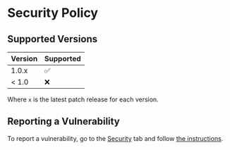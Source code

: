 # Security Policy

## Supported Versions

| Version | Supported          |
| ------- | ------------------ |
| 1.0.x   | :white_check_mark: |
| < 1.0   | :x:                |

Where `x` is the latest patch release for each version.

## Reporting a Vulnerability

To report a vulnerability, go to the [Security](https://github.com/astro-stan/pyitc/security) tab and follow [the instructions](https://docs.github.com/en/code-security/security-advisories/guidance-on-reporting-and-writing-information-about-vulnerabilities/privately-reporting-a-security-vulnerability#privately-reporting-a-security-vulnerability).
